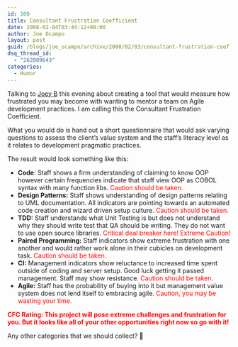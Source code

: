 ```yaml
---
id: 100
title: Consultant Frustration Coefficient
date: 2008-02-04T03:44:12+00:00
author: Joe Ocampo
layout: post
guid: /blogs/joe_ocampo/archive/2008/02/03/consultant-frustration-coefficient.aspx
dsq_thread_id:
  - "262089643"
categories:
  - Humor
---
```

Talking to <a href="http://www.lostechies.com/blogs/joeydotnet/default.aspx" target="_blank">Joey B</a> this evening about creating a tool that would measure how frustrated you may become with wanting to mentor a team on Agile development practices. I am calling this the Consultant Frustration Coefficient. 

What you would do is hand out a short questionnaire that would ask varying questions to assess the client’s value system and the staff’s literacy level as it relates to development pragmatic practices. 

The result would look something like this: 

  * **Code**: Staff shows a firm understanding of claiming to know OOP however certain frequencies indicate that staff view OOP as COBOL syntax with many function libs. <font color="#ff0000">Caution should be taken.</font>
  * **Design Patterns:** Staff shows understanding of design patterns relating to UML documentation. All indicators are pointing towards an automated code creation and wizard driven setup culture. <font color="#ff0000">Caution should be taken.</font>
  * **TDD:** Staff understands what Unit Testing is but does not understand why they should write test that QA should be writing. They do not want to use open source libraries. <font color="#ff0000">Critical deal breaker here! Extreme Caution!</font>
  * **Paired Programming:** Staff indicators show extreme frustration with one another and would rather work alone in their cubicles on development task. <font color="#ff0000">Caution should be taken.</font>
  * **CI:** Management indicators show reluctance to increased time spent outside of coding and server setup. Good luck getting it passed management. Staff may show resistance. <font color="#ff0000">Caution should be taken.</font>
  * **Agile:** Staff has the probability of buying into it but management value system does not lend itself to embracing agile. <font color="#ff0000">Caution, you may be wasting your time.</font>

<font color="#ff0000"><strong>CFC Rating: This project will pose extreme challenges and frustration for you. But it looks like all of your other opportunities right now so go with it!</strong></font> 

Any other categories that we should collect? 🙂